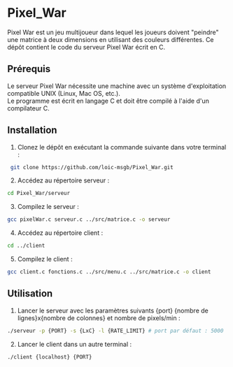 # Pixel_War

Pixel War est un jeu multijoueur dans lequel les joueurs doivent "peindre" une matrice à deux dimensions en utilisant des couleurs différentes. Ce dépôt contient le code du serveur Pixel War écrit en C.


## Prérequis
Le serveur Pixel War nécessite une machine avec un système d'exploitation compatible UNIX (Linux, Mac OS, etc.).  
Le programme est écrit en langage C et doit être compilé à l'aide d'un compilateur C.

## Installation

1. Clonez le dépôt en exécutant la commande suivante dans votre terminal :
```bash
 git clone https://github.com/loic-msgb/Pixel_War.git
```
2. Accédez au répertoire serveur :
```bash
cd Pixel_War/serveur
```
3. Compilez le serveur :
```bash
gcc pixelWar.c serveur.c ../src/matrice.c -o serveur
```
4. Accédez au répertoire client :
```bash
cd ../client
```
5. Compilez le client : 
```bash
gcc client.c fonctions.c ../src/menu.c ../src/matrice.c -o client
```

## Utilisation
1. Lancer le serveur avec les paramètres suivants {port} {nombre de lignes}x{nombre de colonnes} et nombre de pixels/min :
```bash
./serveur -p {PORT} -s {LxC} -l {RATE_LIMIT} # port par défaut : 5000
```
2. Lancer le client dans un autre terminal :
```bash
./client {localhost} {PORT}
```
